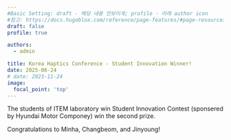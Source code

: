```yaml
---
#Basic Setting: draft - 해당 내용 안보이게; profile - 아래 author icon
#참고: https://docs.hugoblox.com/reference/page-features/#page-resources-attachments-and-links
draft: false 
profile: true

authors: 
  - admin

title: Korea Haptics Conference - Student Innovation Winner! 
date: 2025-06-24
# date: 2023-11-24
image:
  focal_point: 'top'
---
```


The students of ITEM laboratory win Student Innovation Contest (sponsered by Hyundai Motor Componey) win the second prize. 

Congratulations to Minha, Changbeom, and Jinyoung! 



